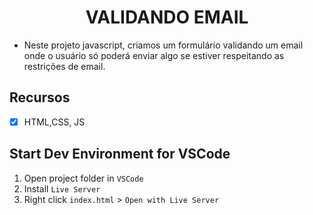 <h1 align="center">VALIDANDO EMAIL</h1>

- Neste projeto javascript, criamos um formulário validando um email onde o usuário só poderá enviar algo se estiver respeitando as restrições de email.

## Recursos

- [x] HTML,CSS, JS

## Start Dev Environment for VSCode

1. Open project folder in `VSCode`
2. Install `Live Server`
3. Right click `index.html` > `Open with Live Server`